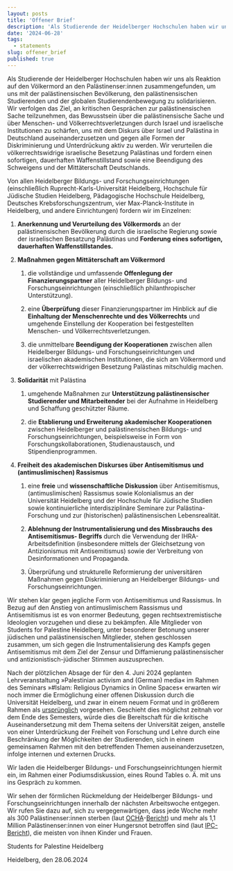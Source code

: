 ```yaml
---
layout: posts
title: 'Offener Brief'
description: 'Als Studierende der Heidelberger Hochschulen haben wir uns als Reaktion auf den Völkermord an den Palästinenser:innen zusammengefunden, um uns mit der palästinensischen Bevölkerung, den palästinensischen Studierenden und der globalen Studierendenbewegung zu solidarisieren'
date: '2024-06-28'
tags:
  - statements
slug: offener_brief
published: true
---
```





Als Studierende der Heidelberger Hochschulen haben wir uns als Reaktion auf den Völkermord an den Palästinenser:innen zusammengefunden, um uns mit der palästinensischen Bevölkerung, den palästinensischen Studierenden und der globalen Studierendenbewegung zu solidarisieren. Wir verfolgen das Ziel, an kritischen Gesprächen zur palästinensischen Sache teilzunehmen, das Bewusstsein über die palästinensische Sache und über Menschen- und Völkerrechtsverletzungen durch Israel und israelische Institutionen zu schärfen, uns mit dem Diskurs über Israel und Palästina in Deutschland auseinanderzusetzen und gegen alle Formen der Diskriminierung und Unterdrückung aktiv zu werden. Wir verurteilen die völkerrechtswidrige israelische Besetzung Palästinas und fordern einen sofortigen, dauerhaften Waffenstillstand sowie eine Beendigung des Schweigens und der Mittäterschaft Deutschlands.

Von allen Heidelberger Bildungs- und Forschungseinrichtungen (einschließlich Ruprecht-Karls-Universität Heidelberg, Hochschule für Jüdische Studien Heidelberg, Pädagogische Hochschule Heidelberg, Deutsches Krebsforschungszentrum, vier Max-Planck-Institute in Heidelberg, und andere Einrichtungen) fordern wir im Einzelnen:


1. **Anerkennung und Verurteilung des Völkermords** an der palästinensischen Bevölkerung durch die israelische Regierung sowie der israelischen Besatzung Palästinas und **Forderung eines sofortigen, dauerhaften Waffenstillstandes.**

2. **Maßnahmen gegen Mittäterschaft am Völkermord**

   1. die vollständige und umfassende **Offenlegung der Finanzierungspartner** aller Heidelberger Bildungs- und Forschungseinrichtungen (einschließlich philanthropischer Unterstützung).

   2. eine **Überprüfung** dieser Finanzierungspartner im Hinblick auf die **Einhaltung der Menschenrechte und des Völkerrechts** und umgehende Einstellung der Kooperation bei festgestellten Menschen- und Völkerrechtsverletzungen.

   3. die unmittelbare **Beendigung der Kooperationen** zwischen allen Heidelberger Bildungs- und Forschungseinrichtungen und israelischen akademischen Institutionen, die sich am Völkermord und der völkerrechtswidrigen Besetzung Palästinas mitschuldig machen.

3. **Solidarität** mit Palästina

   1. umgehende Maßnahmen zur **Unterstützung palästinensischer Studierender und Mitarbeitender** bei der Aufnahme in Heidelberg und Schaffung geschützter Räume.

   2. die **Etablierung und Erweiterung** **akademischer Kooperationen** zwischen Heidelberger und palästinensischen Bildungs- und Forschungseinrichtungen, beispielsweise in Form von Forschungskollaborationen, Studienaustausch, und Stipendienprogrammen.

4. **Freiheit des akademischen Diskurses über Antisemitismus und (antimuslimischen) Rassismus**

   1. eine **freie** und **wissenschaftliche Diskussion** über Antisemitismus, (antimuslimischen) Rassismus sowie Kolonialismus an der Universität Heidelberg und der Hochschule für Jüdische Studien sowie kontinuierliche interdisziplinäre Seminare zur Palästina-Forschung und zur (historischen) palästinensischen Lebensrealität.

   2. **Ablehnung der Instrumentalisierung und des Missbrauchs** **des Antisemitismus- Begriffs** durch die Verwendung der IHRA-Arbeitsdefinition (insbesondere mittels der Gleichsetzung von Antizionismus mit Antisemitismus) sowie der Verbreitung von Desinformationen und Propaganda.

   3. Überprüfung und strukturelle Reformierung der universitären Maßnahmen gegen Diskriminierung an Heidelberger Bildungs- und Forschungseinrichtungen.

Wir stehen klar gegen jegliche Form von Antisemitismus und Rassismus. In Bezug auf den Anstieg von antimuslimischem Rassismus und Antisemitismus ist es von enormer Bedeutung, gegen rechtsextremistische Ideologien vorzugehen und diese zu bekämpfen. Alle Mitglieder von Students for Palestine Heidelberg, unter besonderer Betonung unserer jüdischen und palästinensischen Mitglieder, stehen geschlossen zusammen, um sich gegen die Instrumentalisierung des Kampfs gegen Antisemitismus mit dem Ziel der Zensur und Diffamierung palästinensischer und antizionistisch-jüdischer Stimmen auszusprechen.

Nach der plötzlichen Absage der für den 4. Juni 2024 geplanten Lehrveranstaltung »Palestinian activism and (German) media« im Rahmen des Seminars »#Islam: Religious Dynamics in Online Spaces« erwarten wir noch immer die Ermöglichung einer offenen Diskussion durch die Universität Heidelberg, und zwar in einem neuem Format und in größerem Rahmen als [ursprünglich](https://www.uni-heidelberg.de/de/newsroom/lehrveranstaltung-islam-religious-dynamics-in-online-spaces-in-neuem-format) vorgesehen. Geschieht dies möglichst zeitnah vor dem Ende des Semesters, würde dies die Bereitschaft für die kritische Auseinandersetzung mit dem Thema seitens der Universität zeigen, anstelle von einer Unterdrückung der Freiheit von Forschung und Lehre durch eine Beschränkung der Möglichkeiten der Studierenden, sich in einem gemeinsamen Rahmen mit den betreffenden Themen auseinanderzusetzen, infolge internen und externen Drucks.

Wir laden die Heidelberger Bildungs- und Forschungseinrichtungen hiermit ein, im Rahmen einer Podiumsdiskussion, eines Round Tables o. Ä. mit uns ins Gespräch zu kommen.

Wir sehen der förmlichen Rückmeldung der Heidelberger Bildungs- und Forschungseinrichtungen innerhalb der nächsten Arbeitswoche entgegen. Wir rufen Sie dazu auf, sich zu vergegenwärtigen, dass jede Woche mehr als 300 Palästinenser:innen sterben (laut [OCHA](https://www.ochaopt.org/content/humanitarian-situation-update-184-gaza-strip)\-[Bericht](https://www.ochaopt.org/content/humanitarian-situation-update-182-gaza-strip)) und mehr als 1,1 Million Palästinenser:innen von einer Hungersnot betroffen sind (laut [IPC-Bericht](https://www.un.org/unispal/document/ipc-famine-third-review-report-25jun24/)), die meisten von ihnen Kinder und Frauen.

Students for Palestine Heidelberg

Heidelberg, den 28.06.2024

